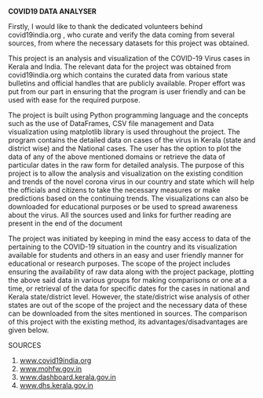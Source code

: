 **COVID19 DATA ANALYSER**

Firstly, I would like to thank the dedicated volunteers behind covid19india.org ,
who curate and verify the data coming from several sources, from where the necessary
datasets for this project was obtained.

This project is an analysis and visualization of the COVID-19 Virus cases in Kerala 
and India. The relevant data for the project was obtained from covid19india.org 
which contains the curated data from various state bulletins and official handles 
that are publicly available. Proper effort was put from our part in ensuring that 
the program is user friendly and can be used with ease for the required purpose.

The project is built using Python programming language and the concepts such as the 
use of DataFrames, CSV file management and Data visualization using matplotlib 
library is used throughout the project. The program contains the detailed data on 
cases of the virus in Kerala (state and district wise) and the National cases. The 
user has the option to plot the data of any of the above mentioned domains or 
retrieve the data of particular dates in the raw form for detailed analysis. 
The purpose of this project is to allow the analysis and visualization on the 
existing condition and trends of the novel corona virus in our country and state 
which will help the officials and citizens to take the necessary measures or make 
predictions based on the continuing trends. The visualizations can also be downloaded 
for educational purposes or be used to spread awareness about the virus. All the 
sources used and links for further reading are present in the end of the document

The project was initiated by keeping in mind the easy access to data of the 
pertaining to the COVID-19 situation in the country and its visualization 
available for students and others in an easy and user friendly manner for 
educational or research purposes. The scope of the project includes ensuring 
the availability of raw data along with the project package, plotting the above 
said data in various groups for making comparisons or one at a time, or retrieval 
of the data for specific dates for the cases in national and Kerala state/district 
level. However, the state/district wise analysis of other states are out of the scope 
of the project and the necessary data of these can be downloaded from the sites 
mentioned in sources. The comparison of this project with the existing method, its 
advantages/disadvantages are given below.

SOURCES
1)	www.covid19india.org
2)	www.mohfw.gov.in
3)	www.dashboard.kerala.gov.in
4)	www.dhs.kerala.gov.in

